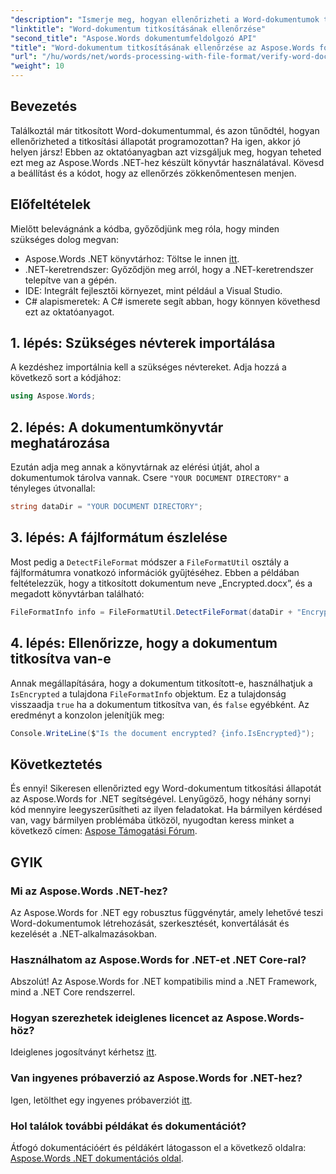 ```yaml
---
"description": "Ismerje meg, hogyan ellenőrizheti a Word-dokumentumok titkosítási állapotát .NET-alkalmazásaiban a hatékony Aspose.Words könyvtár segítségével. Ez a lépésről lépésre haladó útmutató ismerteti az előfeltételeket, a kód megvalósítását és a hasznos gyakran ismételt kérdéseket."
"linktitle": "Word-dokumentum titkosításának ellenőrzése"
"second_title": "Aspose.Words dokumentumfeldolgozó API"
"title": "Word-dokumentum titkosításának ellenőrzése az Aspose.Words for .NET használatával"
"url": "/hu/words/net/words-processing-with-file-format/verify-word-document-encryption/"
"weight": 10
---
```


## Bevezetés

Találkoztál már titkosított Word-dokumentummal, és azon tűnődtél, hogyan ellenőrizheted a titkosítási állapotát programozottan? Ha igen, akkor jó helyen jársz! Ebben az oktatóanyagban azt vizsgáljuk meg, hogyan teheted ezt meg az Aspose.Words .NET-hez készült könyvtár használatával. Kövesd a beállítást és a kódot, hogy az ellenőrzés zökkenőmentesen menjen.

## Előfeltételek

Mielőtt belevágnánk a kódba, győződjünk meg róla, hogy minden szükséges dolog megvan:

- Aspose.Words .NET könyvtárhoz: Töltse le innen [itt](https://releases.aspose.com/words/net/).
- .NET-keretrendszer: Győződjön meg arról, hogy a .NET-keretrendszer telepítve van a gépén.
- IDE: Integrált fejlesztői környezet, mint például a Visual Studio.
- C# alapismeretek: A C# ismerete segít abban, hogy könnyen követhesd ezt az oktatóanyagot.

## 1. lépés: Szükséges névterek importálása

A kezdéshez importálnia kell a szükséges névtereket. Adja hozzá a következő sort a kódjához:

```csharp
using Aspose.Words;
```

## 2. lépés: A dokumentumkönyvtár meghatározása

Ezután adja meg annak a könyvtárnak az elérési útját, ahol a dokumentumok tárolva vannak. Csere `"YOUR DOCUMENT DIRECTORY"` a tényleges útvonallal:

```csharp
string dataDir = "YOUR DOCUMENT DIRECTORY";
```

## 3. lépés: A fájlformátum észlelése

Most pedig a `DetectFileFormat` módszer a `FileFormatUtil` osztály a fájlformátumra vonatkozó információk gyűjtéséhez. Ebben a példában feltételezzük, hogy a titkosított dokumentum neve „Encrypted.docx”, és a megadott könyvtárban található:

```csharp
FileFormatInfo info = FileFormatUtil.DetectFileFormat(dataDir + "Encrypted.docx");
```

## 4. lépés: Ellenőrizze, hogy a dokumentum titkosítva van-e

Annak megállapítására, hogy a dokumentum titkosított-e, használhatjuk a `IsEncrypted` a tulajdona `FileFormatInfo` objektum. Ez a tulajdonság visszaadja `true` ha a dokumentum titkosítva van, és `false` egyébként. Az eredményt a konzolon jelenítjük meg:

```csharp
Console.WriteLine($"Is the document encrypted? {info.IsEncrypted}");
```

## Következtetés

És ennyi! Sikeresen ellenőrizted egy Word-dokumentum titkosítási állapotát az Aspose.Words for .NET segítségével. Lenyűgöző, hogy néhány sornyi kód mennyire leegyszerűsítheti az ilyen feladatokat. Ha bármilyen kérdésed van, vagy bármilyen problémába ütközöl, nyugodtan keress minket a következő címen: [Aspose Támogatási Fórum](https://forum.aspose.com/c/words/8).

## GYIK

### Mi az Aspose.Words .NET-hez?
Az Aspose.Words for .NET egy robusztus függvénytár, amely lehetővé teszi Word-dokumentumok létrehozását, szerkesztését, konvertálását és kezelését a .NET-alkalmazásokban.

### Használhatom az Aspose.Words for .NET-et .NET Core-ral?
Abszolút! Az Aspose.Words for .NET kompatibilis mind a .NET Framework, mind a .NET Core rendszerrel.

### Hogyan szerezhetek ideiglenes licencet az Aspose.Words-höz?
Ideiglenes jogosítványt kérhetsz [itt](https://purchase.aspose.com/temporary-license/).

### Van ingyenes próbaverzió az Aspose.Words for .NET-hez?
Igen, letölthet egy ingyenes próbaverziót [itt](https://releases.aspose.com/).

### Hol találok további példákat és dokumentációt?
Átfogó dokumentációért és példákért látogasson el a következő oldalra: [Aspose.Words .NET dokumentációs oldal](https://reference.aspose.com/words/net/).